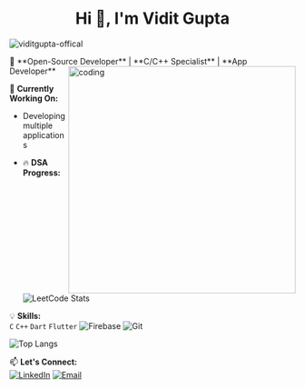### <h1 align="center">Hi 👋, I'm Vidit Gupta</h1>
<p align="left"> <img src="https://komarev.com/ghpvc/?username=viditgupta-official&label=Profile%20views&color=0e75b6&style=flat" alt="viditgupta-offical" /> </p>
🚀 **Open-Source Developer** | **C/C++ Specialist** | **App Developer**  
<img align = "right" alt = "coding" width ="400" src = "https://analyticsindiamag.com/wp-content/uploads/2019/05/1_v3ikxyKvhmgFmwncD7AfsA.jpeg">

🔧 **Currently Working On:**  
- Developing multiple applications
 
- 🔥 **DSA Progress:**
  
  ![LeetCode Stats](https://leetcard.jacoblin.cool/viditguptaofficial?theme=dark&font=baloo)  

💡 **Skills:**  
`C` `C++` `Dart` `Flutter` ![Firebase](https://img.shields.io/badge/Firebase-FFCA28?style=flat&logo=firebase&logoColor=black) ![Git](https://img.shields.io/badge/Git-F05032?style=flat&logo=git&logoColor=white)

![Top Langs](https://github-readme-stats.vercel.app/api/top-langs/?username=Viditgupta-official&layout=compact&theme=vision-friendly-dark)

📫 **Let's Connect:**  
[![LinkedIn](https://img.shields.io/badge/LinkedIn-0077B5?style=flat&logo=linkedin&logoColor=white)](https://www.linkedin.com/in/vidit-gupta-949894315/)  [![Email](https://img.shields.io/badge/Gmail-D14836?style=flat&logo=gmail&logoColor=white)](mailto:viditgupta.official@gmail.com)  
